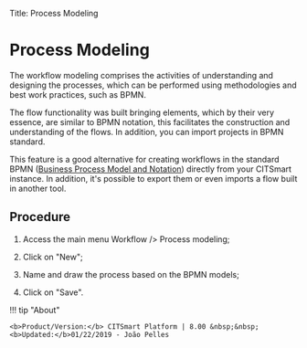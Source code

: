 Title: Process Modeling

# Process Modeling

The workflow modeling comprises the activities of understanding and designing the processes, which can be performed using methodologies and best work practices, such as BPMN. 

The flow functionality was built bringing elements, which by their very essence, are similar to BPMN notation, this facilitates the construction and understanding of the flows. In addition, you can import projects in BPMN standard.

This feature is a good alternative for creating workflows in the standard BPMN ([Business Process Model and Notation][1]) directly from your CITSmart instance. In addition, it's possible to export them or even imports a flow built in another tool.

## Procedure

1. Access the main menu Workflow /> Process modeling;

2. Click on "New";

3. Name and draw the process based on the BPMN models;

4. Click on "Save".



[1]:http://www.bpmn.org/


!!! tip "About"

    <b>Product/Version:</b> CITSmart Platform | 8.00 &nbsp;&nbsp;
    <b>Updated:</b>01/22/2019 - João Pelles  
	
